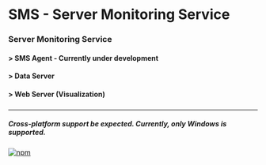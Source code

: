 # SMS - Server Monitoring Service

### Server Monitoring Service
#### > SMS Agent - Currently under development
#### > Data Server
#### > Web Server (Visualization)
###

---

##### Cross-platform support be expected. Currently, only Windows is supported.

[![npm](https://img.shields.io/badge/email-bg0820%40naver.com-red.svg)]()
